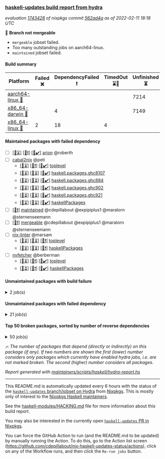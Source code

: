 ### [haskell-updates build report from hydra](https://hydra.nixos.org/jobset/nixpkgs/haskell-updates)
*evaluation [1743428](https://hydra.nixos.org/eval/1743428) of nixpkgs commit [562ad4a](https://github.com/NixOS/nixpkgs/commits/562ad4ad32ed738063e45ed9abde1a89d18f3652) as of 2022-02-11 18:18 UTC*

:red_circle: **Branch not mergeable**
  * `mergeable` jobset failed.
  * Too many outstanding jobs on aarch64-linux.
  * `maintained` jobset failed.

#### Build summary

 | Platform | Failed :x: | DependencyFailed :heavy_exclamation_mark: | TimedOut :hourglass::no_entry_sign: | Unfinished :hourglass_flowing_sand: | Success :heavy_check_mark: | 
 | --- | --- | --- | --- | --- | --- | 
 | [aarch64-linux :iphone:](https://hydra.nixos.org/eval/1743428?filter=.aarch64-linux) |  |  |  | 7214 | 4 | 
 | [x86_64-darwin :apple:](https://hydra.nixos.org/eval/1743428?filter=.x86_64-darwin) |  | 4 |  | 7149 | 5 | 
 | [x86_64-linux :penguin:](https://hydra.nixos.org/eval/1743428?filter=.x86_64-linux) | 2 | 18 | 4 |  | 7230 | 
#### Maintained packages with failed dependency
- [ ] [[:iphone::hourglass_flowing_sand:]](https://hydra.nixos.org/build/167194715) [[:apple::heavy_exclamation_mark:]](https://hydra.nixos.org/build/167181604) [[:penguin::heavy_check_mark:]](https://hydra.nixos.org/build/167183188) [arion](https://hydra.nixos.org/eval/1743428?filter=arion) @roberth
- [ ] [cabal2nix](https://hydra.nixos.org/eval/1743428?filter=cabal2nix) @peti
  - [[:iphone::hourglass_flowing_sand:]](https://hydra.nixos.org/build/167182793) [[:apple::heavy_exclamation_mark:]](https://hydra.nixos.org/build/167197280) [[:penguin::heavy_check_mark:]](https://hydra.nixos.org/build/167196988) [toplevel](https://hydra.nixos.org/eval/1743428?filter=cabal2nix)
  - [[:iphone::hourglass_flowing_sand:]](https://hydra.nixos.org/build/167193833) [[:apple::hourglass_flowing_sand:]](https://hydra.nixos.org/build/167199525) [[:penguin::heavy_check_mark:]](https://hydra.nixos.org/build/167180766) [haskell.packages.ghc8107](https://hydra.nixos.org/eval/1743428?filter=haskell.packages.ghc8107.cabal2nix)
  - [[:iphone::hourglass_flowing_sand:]](https://hydra.nixos.org/build/167201014) [[:apple::hourglass_flowing_sand:]](https://hydra.nixos.org/build/167199220) [[:penguin::heavy_check_mark:]](https://hydra.nixos.org/build/167195409) [haskell.packages.ghc884](https://hydra.nixos.org/eval/1743428?filter=haskell.packages.ghc884.cabal2nix)
  - [[:iphone::hourglass_flowing_sand:]](https://hydra.nixos.org/build/167181438) [[:apple::hourglass_flowing_sand:]](https://hydra.nixos.org/build/167196776) [[:penguin::heavy_check_mark:]](https://hydra.nixos.org/build/167199705) [haskell.packages.ghc902](https://hydra.nixos.org/eval/1743428?filter=haskell.packages.ghc902.cabal2nix)
  - [[:iphone::hourglass_flowing_sand:]](https://hydra.nixos.org/build/167196364) [[:apple::hourglass_flowing_sand:]](https://hydra.nixos.org/build/167194990) [[:penguin::heavy_check_mark:]](https://hydra.nixos.org/build/167193093) [haskell.packages.ghc921](https://hydra.nixos.org/eval/1743428?filter=haskell.packages.ghc921.cabal2nix)
  - [[:iphone::hourglass_flowing_sand:]](https://hydra.nixos.org/build/167188893) [[:apple::hourglass_flowing_sand:]](https://hydra.nixos.org/build/167187951) [[:penguin::heavy_check_mark:]](https://hydra.nixos.org/build/167199398) [haskellPackages](https://hydra.nixos.org/eval/1743428?filter=haskellPackages.cabal2nix)
- [ ] [[:penguin::heavy_exclamation_mark:]](https://hydra.nixos.org/build/167188180) [maintained](https://hydra.nixos.org/eval/1743428?filter=maintained) @cdepillabout @expipiplus1 @maralorn @sternenseemann
- [ ] [[:penguin::heavy_exclamation_mark:]](https://hydra.nixos.org/build/167209907) [mergeable](https://hydra.nixos.org/eval/1743428?filter=mergeable) @cdepillabout @expipiplus1 @maralorn @sternenseemann
- [ ] [nix-linter](https://hydra.nixos.org/eval/1743428?filter=nix-linter) @marsam
  - [[:iphone::hourglass_flowing_sand:]](https://hydra.nixos.org/build/167188433) [[:apple::hourglass_flowing_sand:]](https://hydra.nixos.org/build/167188588) [[:penguin::heavy_exclamation_mark:]](https://hydra.nixos.org/build/167181370) [toplevel](https://hydra.nixos.org/eval/1743428?filter=nix-linter)
  - [[:iphone::hourglass_flowing_sand:]](https://hydra.nixos.org/build/167181017) [[:apple::hourglass_flowing_sand:]](https://hydra.nixos.org/build/167182644) [[:penguin::heavy_exclamation_mark:]](https://hydra.nixos.org/build/167195220) [haskellPackages](https://hydra.nixos.org/eval/1743428?filter=haskellPackages.nix-linter)
- [ ] [nvfetcher](https://hydra.nixos.org/eval/1743428?filter=nvfetcher) @berberman
  - [[:iphone::hourglass_flowing_sand:]](https://hydra.nixos.org/build/167187477) [[:apple::heavy_exclamation_mark:]](https://hydra.nixos.org/build/167191010) [[:penguin::heavy_check_mark:]](https://hydra.nixos.org/build/167179901) [toplevel](https://hydra.nixos.org/eval/1743428?filter=nvfetcher)
  - [[:iphone::hourglass_flowing_sand:]](https://hydra.nixos.org/build/167200318) [[:apple::heavy_exclamation_mark:]](https://hydra.nixos.org/build/167199622) [[:penguin::heavy_check_mark:]](https://hydra.nixos.org/build/167198444) [haskellPackages](https://hydra.nixos.org/eval/1743428?filter=haskellPackages.nvfetcher)
#### Unmaintained packages with build failure
<details><summary>2 job(s) </summary>

- [ ] [[:iphone::hourglass_flowing_sand:]](https://hydra.nixos.org/build/167188389) [[:apple::hourglass_flowing_sand:]](https://hydra.nixos.org/build/167183109) [[:penguin::x:]](https://hydra.nixos.org/build/167183370) [haskellPackages.generics-eot](https://hydra.nixos.org/eval/1743428?filter=haskellPackages.generics-eot)  :arrow_heading_up: 1 | 5
- [ ] [[:iphone::hourglass_flowing_sand:]](https://hydra.nixos.org/build/167190251) [[:apple::hourglass_flowing_sand:]](https://hydra.nixos.org/build/167186167) [[:penguin::x:]](https://hydra.nixos.org/build/167186040) [haskellPackages.dijkstra-simple](https://hydra.nixos.org/eval/1743428?filter=haskellPackages.dijkstra-simple) 
</details>

#### Unmaintained packages with failed dependency
<details><summary>21 job(s) </summary>

- [ ] [[:iphone::hourglass_flowing_sand:]](https://hydra.nixos.org/build/167191514) [[:apple::hourglass_flowing_sand:]](https://hydra.nixos.org/build/167190450) [[:penguin::heavy_exclamation_mark:]](https://hydra.nixos.org/build/167197349) [haskellPackages.streamly-bytestring](https://hydra.nixos.org/eval/1743428?filter=haskellPackages.streamly-bytestring)  :arrow_heading_up: 6 | 8
- [ ] [[:iphone::hourglass_flowing_sand:]](https://hydra.nixos.org/build/167183418) [[:apple::hourglass_flowing_sand:]](https://hydra.nixos.org/build/167192746) [[:penguin::heavy_exclamation_mark:]](https://hydra.nixos.org/build/167189344) [haskellPackages.streamly-posix](https://hydra.nixos.org/eval/1743428?filter=haskellPackages.streamly-posix)  :arrow_heading_up: 4 | 4
- [ ] [[:iphone::hourglass_flowing_sand:]](https://hydra.nixos.org/build/167179717) [[:apple::hourglass_flowing_sand:]](https://hydra.nixos.org/build/167196360) [[:penguin::heavy_exclamation_mark:]](https://hydra.nixos.org/build/167180190) [haskellPackages.hpath-directory](https://hydra.nixos.org/eval/1743428?filter=haskellPackages.hpath-directory)  :arrow_heading_up: 3 | 3
- [ ] [[:iphone::hourglass_flowing_sand:]](https://hydra.nixos.org/build/167182667) [[:apple::hourglass_flowing_sand:]](https://hydra.nixos.org/build/167192645) [[:penguin::heavy_exclamation_mark:]](https://hydra.nixos.org/build/167180697) [haskellPackages.tar-bytestring](https://hydra.nixos.org/eval/1743428?filter=haskellPackages.tar-bytestring)  :arrow_heading_up: 1 | 1
- [ ] [[:iphone::hourglass_flowing_sand:]](https://hydra.nixos.org/build/167199461) [[:apple::hourglass_flowing_sand:]](https://hydra.nixos.org/build/167191713) [[:penguin::heavy_exclamation_mark:]](https://hydra.nixos.org/build/167192293) [haskellPackages.map-reduce-folds](https://hydra.nixos.org/eval/1743428?filter=haskellPackages.map-reduce-folds)  :arrow_heading_up: 0 | 1
- [ ] [[:iphone::hourglass_flowing_sand:]](https://hydra.nixos.org/build/167191870) [[:apple::hourglass_flowing_sand:]](https://hydra.nixos.org/build/167182885) [[:penguin::heavy_exclamation_mark:]](https://hydra.nixos.org/build/167193575) [haskellPackages.streamly-fsnotify](https://hydra.nixos.org/eval/1743428?filter=haskellPackages.streamly-fsnotify)  :arrow_heading_up: 0 | 1
- [ ] [[:iphone::hourglass_flowing_sand:]](https://hydra.nixos.org/build/167188207) [[:apple::hourglass_flowing_sand:]](https://hydra.nixos.org/build/167198005) [[:penguin::heavy_exclamation_mark:]](https://hydra.nixos.org/build/167182455) [haskellPackages.Frames-streamly](https://hydra.nixos.org/eval/1743428?filter=haskellPackages.Frames-streamly) 
- [ ] [[:iphone::hourglass_flowing_sand:]](https://hydra.nixos.org/build/167179930) [[:apple::hourglass_flowing_sand:]](https://hydra.nixos.org/build/167183718) [[:penguin::heavy_exclamation_mark:]](https://hydra.nixos.org/build/167183447) [haskellPackages.archive-tar-bytestring](https://hydra.nixos.org/eval/1743428?filter=haskellPackages.archive-tar-bytestring) 
- [ ] [cabal2nix-unstable](https://hydra.nixos.org/eval/1743428?filter=cabal2nix-unstable) 
  - [[:iphone::hourglass_flowing_sand:]](https://hydra.nixos.org/build/167190533) [[:apple::heavy_exclamation_mark:]](https://hydra.nixos.org/build/167184896) [[:penguin::heavy_check_mark:]](https://hydra.nixos.org/build/167189911) [haskell.packages.ghc8107](https://hydra.nixos.org/eval/1743428?filter=haskell.packages.ghc8107.cabal2nix-unstable)
  - [[:iphone::hourglass_flowing_sand:]](https://hydra.nixos.org/build/167198440) [[:apple::heavy_exclamation_mark:]](https://hydra.nixos.org/build/167200320) [[:penguin::heavy_check_mark:]](https://hydra.nixos.org/build/167182951) [haskell.packages.ghc884](https://hydra.nixos.org/eval/1743428?filter=haskell.packages.ghc884.cabal2nix-unstable)
  - [[:iphone::hourglass_flowing_sand:]](https://hydra.nixos.org/build/167193508) [[:apple::heavy_exclamation_mark:]](https://hydra.nixos.org/build/167195392) [[:penguin::heavy_check_mark:]](https://hydra.nixos.org/build/167189727) [haskell.packages.ghc902](https://hydra.nixos.org/eval/1743428?filter=haskell.packages.ghc902.cabal2nix-unstable)
  - [[:iphone::hourglass_flowing_sand:]](https://hydra.nixos.org/build/167180301) [[:apple::heavy_exclamation_mark:]](https://hydra.nixos.org/build/167197564) [[:penguin::heavy_check_mark:]](https://hydra.nixos.org/build/167195828) [haskell.packages.ghc921](https://hydra.nixos.org/eval/1743428?filter=haskell.packages.ghc921.cabal2nix-unstable)
  - [[:iphone::hourglass_flowing_sand:]](https://hydra.nixos.org/build/167192244) [[:apple::heavy_exclamation_mark:]](https://hydra.nixos.org/build/167191641) [[:penguin::heavy_check_mark:]](https://hydra.nixos.org/build/167200937) [haskellPackages](https://hydra.nixos.org/eval/1743428?filter=haskellPackages.cabal2nix-unstable)
- [ ] [[:iphone::hourglass_flowing_sand:]](https://hydra.nixos.org/build/167186944) [[:apple::hourglass_flowing_sand:]](https://hydra.nixos.org/build/167180266) [[:penguin::heavy_exclamation_mark:]](https://hydra.nixos.org/build/167184735) [haskellPackages.graphula](https://hydra.nixos.org/eval/1743428?filter=haskellPackages.graphula) 
- [ ] [[:iphone::hourglass_flowing_sand:]](https://hydra.nixos.org/build/167196835) [[:apple::hourglass_flowing_sand:]](https://hydra.nixos.org/build/167182851) [[:penguin::heavy_exclamation_mark:]](https://hydra.nixos.org/build/167193707) [haskellPackages.hpath-io](https://hydra.nixos.org/eval/1743428?filter=haskellPackages.hpath-io) 
- [ ] [[:iphone::hourglass_flowing_sand:]](https://hydra.nixos.org/build/167191190) [[:apple::hourglass_flowing_sand:]](https://hydra.nixos.org/build/167188378) [[:penguin::heavy_exclamation_mark:]](https://hydra.nixos.org/build/167198158) [haskellPackages.servant-streamly](https://hydra.nixos.org/eval/1743428?filter=haskellPackages.servant-streamly) 
- [ ] [[:iphone::hourglass_flowing_sand:]](https://hydra.nixos.org/build/167185080) [[:apple::hourglass_flowing_sand:]](https://hydra.nixos.org/build/167184361) [[:penguin::heavy_exclamation_mark:]](https://hydra.nixos.org/build/167194770) [haskellPackages.streamly-archive](https://hydra.nixos.org/eval/1743428?filter=haskellPackages.streamly-archive) 
- [ ] [[:iphone::hourglass_flowing_sand:]](https://hydra.nixos.org/build/167190474) [[:apple::hourglass_flowing_sand:]](https://hydra.nixos.org/build/167188910) [[:penguin::heavy_exclamation_mark:]](https://hydra.nixos.org/build/167201427) [haskellPackages.streamly-binary](https://hydra.nixos.org/eval/1743428?filter=haskellPackages.streamly-binary) 
- [ ] [[:iphone::hourglass_flowing_sand:]](https://hydra.nixos.org/build/167184875) [[:apple::hourglass_flowing_sand:]](https://hydra.nixos.org/build/167193872) [[:penguin::heavy_exclamation_mark:]](https://hydra.nixos.org/build/167198770) [haskellPackages.streamly-cassava](https://hydra.nixos.org/eval/1743428?filter=haskellPackages.streamly-cassava) 
- [ ] [[:iphone::hourglass_flowing_sand:]](https://hydra.nixos.org/build/167190153) [[:apple::hourglass_flowing_sand:]](https://hydra.nixos.org/build/167198677) [[:penguin::heavy_exclamation_mark:]](https://hydra.nixos.org/build/167182820) [haskellPackages.streamly-lmdb](https://hydra.nixos.org/eval/1743428?filter=haskellPackages.streamly-lmdb) 
</details>

#### Top 50 broken packages, sorted by number of reverse dependencies
<details><summary>50 job(s) </summary>

[haskell98](https://packdeps.haskellers.com/reverse/haskell98) :arrow_heading_up: 153  
[enumerator](https://packdeps.haskellers.com/reverse/enumerator) :arrow_heading_up: 56  
[derive](https://packdeps.haskellers.com/reverse/derive) :arrow_heading_up: 48  
[parseargs](https://packdeps.haskellers.com/reverse/parseargs) :arrow_heading_up: 42  
[MonadCatchIO-transformers](https://packdeps.haskellers.com/reverse/MonadCatchIO-transformers) :arrow_heading_up: 41  
[data-lens](https://packdeps.haskellers.com/reverse/data-lens) :arrow_heading_up: 33  
[distributed-process](https://packdeps.haskellers.com/reverse/distributed-process) :arrow_heading_up: 30  
[iteratee](https://packdeps.haskellers.com/reverse/iteratee) :arrow_heading_up: 29  
[jmacro](https://packdeps.haskellers.com/reverse/jmacro) :arrow_heading_up: 29  
[either-unwrap](https://packdeps.haskellers.com/reverse/either-unwrap) :arrow_heading_up: 25  
[HList](https://packdeps.haskellers.com/reverse/HList) :arrow_heading_up: 23  
[SciBaseTypes](https://packdeps.haskellers.com/reverse/SciBaseTypes) :arrow_heading_up: 22  
[haskelldb](https://packdeps.haskellers.com/reverse/haskelldb) :arrow_heading_up: 22  
[hsc3](https://packdeps.haskellers.com/reverse/hsc3) :arrow_heading_up: 22  
[wxdirect](https://packdeps.haskellers.com/reverse/wxdirect) :arrow_heading_up: 22  
[BiobaseTypes](https://packdeps.haskellers.com/reverse/BiobaseTypes) :arrow_heading_up: 21  
[wxc](https://packdeps.haskellers.com/reverse/wxc) :arrow_heading_up: 21  
[biocore](https://packdeps.haskellers.com/reverse/biocore) :arrow_heading_up: 20  
[secp256k1-haskell](https://packdeps.haskellers.com/reverse/secp256k1-haskell) :arrow_heading_up: 20  
[wxcore](https://packdeps.haskellers.com/reverse/wxcore) :arrow_heading_up: 20  
[attoparsec-enumerator](https://packdeps.haskellers.com/reverse/attoparsec-enumerator) :arrow_heading_up: 19  
[bytestring-show](https://packdeps.haskellers.com/reverse/bytestring-show) :arrow_heading_up: 19  
[wx](https://packdeps.haskellers.com/reverse/wx) :arrow_heading_up: 19  
[BiobaseENA](https://packdeps.haskellers.com/reverse/BiobaseENA) :arrow_heading_up: 18  
[asn1-data](https://packdeps.haskellers.com/reverse/asn1-data) :arrow_heading_up: 18  
[dbus-core](https://packdeps.haskellers.com/reverse/dbus-core) :arrow_heading_up: 18  
[gtksourceview2](https://packdeps.haskellers.com/reverse/gtksourceview2) :arrow_heading_up: 18  
[numhask](https://packdeps.haskellers.com/reverse/numhask) :arrow_heading_up: 18  
[BiobaseXNA](https://packdeps.haskellers.com/reverse/BiobaseXNA) :arrow_heading_up: 17  
[HGamer3D-Data](https://packdeps.haskellers.com/reverse/HGamer3D-Data) :arrow_heading_up: 17  
[certificate](https://packdeps.haskellers.com/reverse/certificate) :arrow_heading_up: 17  
[dbus-client](https://packdeps.haskellers.com/reverse/dbus-client) :arrow_heading_up: 17  
[gconf](https://packdeps.haskellers.com/reverse/gconf) :arrow_heading_up: 17  
[gtk-serialized-event](https://packdeps.haskellers.com/reverse/gtk-serialized-event) :arrow_heading_up: 17  
[uuid-orphans](https://packdeps.haskellers.com/reverse/uuid-orphans) :arrow_heading_up: 17  
[cuda](https://packdeps.haskellers.com/reverse/cuda) :arrow_heading_up: 16  
[happstack-jmacro](https://packdeps.haskellers.com/reverse/happstack-jmacro) :arrow_heading_up: 16  
[manatee-core](https://packdeps.haskellers.com/reverse/manatee-core) :arrow_heading_up: 16  
[monads-fd](https://packdeps.haskellers.com/reverse/monads-fd) :arrow_heading_up: 16  
[murmur3](https://packdeps.haskellers.com/reverse/murmur3) :arrow_heading_up: 16  
[tls-extra](https://packdeps.haskellers.com/reverse/tls-extra) :arrow_heading_up: 16  
[ADPfusion](https://packdeps.haskellers.com/reverse/ADPfusion) :arrow_heading_up: 15  
[MaybeT](https://packdeps.haskellers.com/reverse/MaybeT) :arrow_heading_up: 15  
[blaze-builder-enumerator](https://packdeps.haskellers.com/reverse/blaze-builder-enumerator) :arrow_heading_up: 15  
[clash-prelude](https://packdeps.haskellers.com/reverse/clash-prelude) :arrow_heading_up: 15  
[hetero-dict](https://packdeps.haskellers.com/reverse/hetero-dict) :arrow_heading_up: 15  
[hsx-jmacro](https://packdeps.haskellers.com/reverse/hsx-jmacro) :arrow_heading_up: 15  
[apiary](https://packdeps.haskellers.com/reverse/apiary) :arrow_heading_up: 14  
[classyplate](https://packdeps.haskellers.com/reverse/classyplate) :arrow_heading_up: 14  
[happstack-authenticate](https://packdeps.haskellers.com/reverse/happstack-authenticate) :arrow_heading_up: 14  
</details>


*:arrow_heading_up:: The number of packages that depend (directly or indirectly) on this package (if any). If two numbers are shown the first (lower) number considers only packages which currently have enabled hydra jobs, i.e. are not marked broken. The second (higher) number considers all packages.*

*Report generated with [maintainers/scripts/haskell/hydra-report.hs](https://github.com/NixOS/nixpkgs/blob/haskell-updates/maintainers/scripts/haskell/hydra-report.sh)*


----------------------------------------------------------------------

This README.md is automatically updated every 6 hours with the status of the
[`haskell-updates` branch/jobset on Hydra](https://hydra.nixos.org/jobset/nixpkgs/haskell-updates)
from [Nixpkgs](https://github.com/NixOS/nixpkgs).  This is mostly only of
interest to the [Nixpkgs Haskell maintainers](https://github.com/orgs/NixOS/teams/haskell).

See the
[haskell-modules/HACKING.md](https://github.com/NixOS/nixpkgs/blob/haskell-updates/pkgs/development/haskell-modules/HACKING.md)
file for more information about this build report.

You may also be interested in the currently open
[`haskell-updates` PR in Nixpkgs](https://github.com/nixos/nixpkgs/pulls?q=is%3Apr+is%3Aopen+head%3Ahaskell-updates).

You can force the GitHub Action to run (and the README.md to be updated) by
manually running the Action.  To do this, go to the Action list screen
(https://github.com/cdepillabout/nix-haskell-updates-status/actions),
click on any of the Workflow runs, and then click the `Re-run jobs` button.
